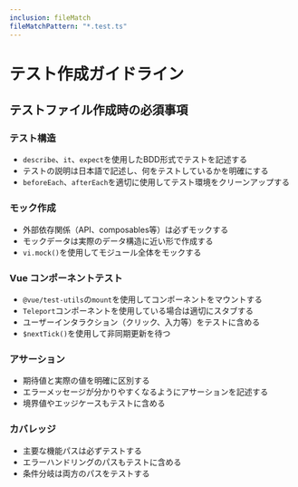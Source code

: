 ```yaml
---
inclusion: fileMatch
fileMatchPattern: "*.test.ts"
---
```


# テスト作成ガイドライン

## テストファイル作成時の必須事項

### テスト構造
- `describe`、`it`、`expect`を使用したBDD形式でテストを記述する
- テストの説明は日本語で記述し、何をテストしているかを明確にする
- `beforeEach`、`afterEach`を適切に使用してテスト環境をクリーンアップする

### モック作成
- 外部依存関係（API、composables等）は必ずモックする
- モックデータは実際のデータ構造に近い形で作成する
- `vi.mock()`を使用してモジュール全体をモックする

### Vue コンポーネントテスト
- `@vue/test-utils`の`mount`を使用してコンポーネントをマウントする
- `Teleport`コンポーネントを使用している場合は適切にスタブする
- ユーザーインタラクション（クリック、入力等）をテストに含める
- `$nextTick()`を使用して非同期更新を待つ

### アサーション
- 期待値と実際の値を明確に区別する
- エラーメッセージが分かりやすくなるようにアサーションを記述する
- 境界値やエッジケースもテストに含める

### カバレッジ
- 主要な機能パスは必ずテストする
- エラーハンドリングのパスもテストに含める
- 条件分岐は両方のパスをテストする